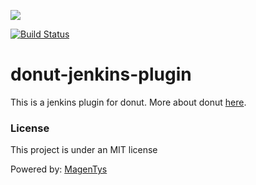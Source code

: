 ![](http://magentys.github.io/donut/img/Donut-05.png)

[![Build Status](https://travis-ci.org/MagenTys/donut-jenkins-plugin.svg?branch=master)](https://travis-ci.org/MagenTys/donut-jenkins-plugin)

# donut-jenkins-plugin

This is a jenkins plugin for donut. More about donut [here](http://github.com/MagenTys/donut).


### License

This project is under an MIT license

Powered by: [MagenTys](http://magentys.io)


